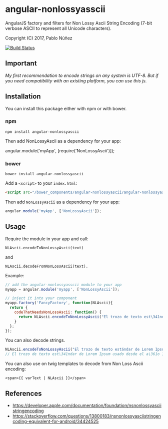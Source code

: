 angular-nonlossyasscii
==============

AngularJS factory and filters for Non Lossy Ascii String Encoding (7-bit verbose ASCII to represent all Unicode characters).

Copyright (C) 2017, Pablo Núñez

[![Build Status](https://travis-ci.org/UEGMobile/angular-nonlossyascii.png?branch=master)](https://travis-ci.org/UEGMobile/angular-nonlossyascii)

## Important

*My first recommendation to encode strings on any system is UTF-8. But if you need compatibility with an existing platform, you can use this js.*

## Installation

You can install this package either with npm or with bower.

### npm

```shell
npm install angular-nonlossyascii
```

Then add NonLossyAscii as a dependency for your app:

angular.module('myApp', [require('NonLossyAscii')]);

### bower

```shell
bower install angular-nonlossyascii
```

Add a `<script>` to your `index.html`:

```html
<script src="/bower_components/angular-nonlossyascii/angular-nonlossyascii.min.js"></script>
```

Then add `NonLossyAscii` as a dependency for your app:

```javascript
angular.module('myApp', ['NonLossyAscii']);
```

## Usage

Require the module in your app and call:

    NLAscii.encodeToNonLossyAscii(text) 

and 

	NLAscii.decodeFromNonLossAscii(text).

Example:

``` javascript
// add the angular-nonlossyasscii module to your app
myapp = angular.module('myapp', ['NonLossyAscii']);

// inject it into your component
myapp.factory('FancyFactory', function(NLAscii){
  return {
    codeThatNeedsNonLossAscii: function() {
      return NLAscii.encodeToNonLossyAscii("El trozo de texto est\341ndar de Lorem Ipsum usado desde el a\361o 1500");
    }
  };
});
```

You can also decode strings.

```javascript
NLAscii.encodeToNonLossyAscii("El trozo de texto estándar de Lorem Ipsum usado desde el año 1500");
// El trozo de texto est\341ndar de Lorem Ipsum usado desde el a\361o 1500
```

You can also use on twig templates to decode from Non Loss Ascii encoding:

```twig
<span>{{ varText | NLAscii }}</span>
```

## References

- https://developer.apple.com/documentation/foundation/nsnonlossyasciistringencoding
- https://stackoverflow.com/questions/13800183/nsnonlossyasciistringencoding-equivalent-for-android/34424525



